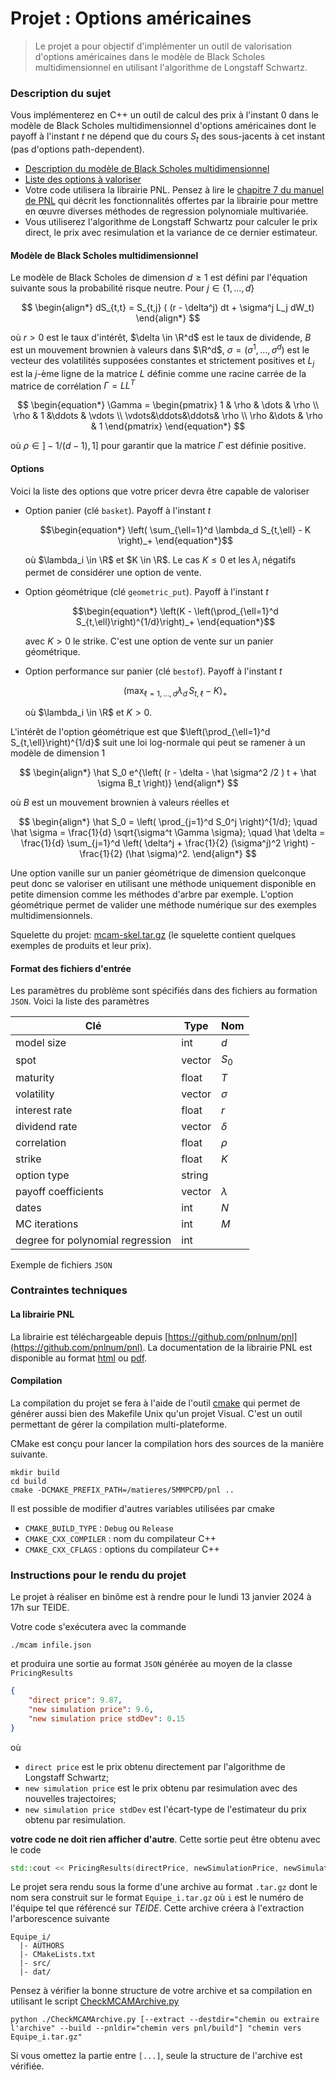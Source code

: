 # Projet : Options américaines

> Le projet a pour objectif d'implémenter un outil de valorisation d'options américaines dans le modèle de Black Scholes multidimensionnel en utilisant l'algorithme de Longstaff Schwartz.

### Description du sujet

Vous implémenterez en C++ un outil de calcul des prix à l'instant $0$ dans le modèle de Black Scholes multidimensionnel d'options américaines dont le payoff à l'instant $t$ ne dépend que du cours $S_t$ des sous-jacents à cet instant (pas d'options path-dependent).

-   [Description du modèle de Black Scholes multidimensionnel](#modèle-de-black-scholes-multidimensionnel)
-   [Liste des options à valoriser](#options)
-   Votre code utilisera la librairie PNL. Pensez à lire le [chapitre 7 du manuel de PNL](https://pnlnum.github.io/pnl/manual-html/pnl-manualse7.html#x9-1040007) qui décrit les fonctionnalités offertes par la librairie pour mettre en œuvre diverses méthodes de regression polynomiale multivariée.
-   Vous utiliserez l'algorithme de Longstaff Schwartz pour calculer le prix direct, le prix avec resimulation et la variance de ce dernier estimateur.

#### Modèle de Black Scholes multidimensionnel

Le modèle de Black Scholes de dimension $d \ge 1$ est défini par l'équation suivante sous la probabilité risque neutre. Pour $j \in \{1, \dots, d\}$

$$
\begin{align*}
  dS_{t,t} = S_{t,j} ( (r - \delta^j) dt + \sigma^j L_j dW_t)
\end{align*}
$$

où $r>0$ est le taux d'intérêt, $\delta \in \R^d$ est le taux de dividende, $B$ est un mouvement brownien à valeurs dans $\R^d$, $\sigma = (\sigma^1, \dots, \sigma^d)$ est le vecteur des volatilités supposées constantes et strictement positives et $L_j$ est la $j$-ème ligne de la matrice $L$ définie comme une racine carrée de la matrice de corrélation $\Gamma = LL^T$

$$
\begin{equation*}
  \Gamma = \begin{pmatrix}
    1 & \rho & \dots & \rho \\
    \rho & 1 &\ddots & \vdots \\
    \vdots&\ddots&\ddots& \rho \\
    \rho &\dots & \rho & 1
  \end{pmatrix}
\end{equation*}
$$

où $\rho \in ]-1 / (d-1), 1]$ pour garantir que la matrice $\Gamma$ est définie positive.

#### Options

Voici la liste des options que votre pricer devra être capable de valoriser

-   Option panier (clé `basket`). Payoff à l'instant $t$

    ```math
    \begin{equation*}
      \left( \sum_{\ell=1}^d \lambda_d S_{t,\ell} - K \right)_+
    \end{equation*}
    ```

    où $\lambda_i \in \R$ et $K \in \R$. Le cas $K \le 0$ et les $\lambda_i$ négatifs permet de considérer une option de vente.

-   Option géométrique (clé `geometric_put`). Payoff à l'instant $t$

    ```math
    \begin{equation*}
      \left(K - \left(\prod_{\ell=1}^d S_{t,\ell}\right)^{1/d}\right)_+
    \end{equation*}
    ```

    avec $K > 0$ le strike. C'est une option de vente sur un panier géométrique.

-   Option performance sur panier (clé `bestof`). Payoff à l'instant $t$

    ```math
    \begin{equation*}
      \left(\max_{\ell=1,\dots,d} \lambda_d \, S_{t,\ell} - K \right)_+
    \end{equation*}
    ```

    où $\lambda_i \in \R$ et $K > 0$.

L'intérêt de l'option géométrique est que $\left(\prod_{\ell=1}^d S_{t,\ell}\right)^{1/d}$ suit une loi log-normale qui peut se ramener à un modèle de dimension 1

$$
\begin{align*}
  \hat S_0 e^{\left( (r - \delta - \hat \sigma^2 /2 ) t + \hat \sigma B_t \right)}
\end{align*}
$$

où $B$ est un mouvement brownien à valeurs réelles et

$$
\begin{align*}
  \hat S_0 = \left( \prod_{j=1}^d S_0^j \right)^{1/d}; \quad
  \hat \sigma = \frac{1}{d} \sqrt{\sigma^t \Gamma \sigma}; \quad
  \hat \delta  = \frac{1}{d} \sum_{j=1}^d \left( \delta^j + \frac{1}{2} (\sigma^j)^2 \right) - \frac{1}{2} (\hat \sigma)^2.
\end{align*}
$$

Une option vanille sur un panier géométrique de dimension quelconque peut donc se valoriser en utilisant une méthode uniquement disponible en petite dimension comme les méthodes d'arbre par exemple. L'option géométrique permet de valider une méthode numérique sur des exemples multidimensionnels.

Squelette du projet: [mcam-skel.tar.gz](document/mcam-skel.tar.gz) (le squelette contient quelques exemples de produits et leur prix).

#### Format des fichiers d'entrée

Les paramètres du problème sont spécifiés dans des fichiers au formation `JSON`. Voici la liste des paramètres

| Clé                              | Type   | Nom       |
| -------------------------------- | ------ | --------- |
| model size                       | int    | $d$       |
| spot                             | vector | $S_0$     |
| maturity                         | float  | $T$       |
| volatility                       | vector | $\sigma$  |
| interest rate                    | float  | $r$       |
| dividend rate                    | vector | $\delta$  |
| correlation                      | float  | $\rho$    |
| strike                           | float  | $K$       |
| option type                      | string |           |
| payoff coefficients              | vector | $\lambda$ |
| dates                            | int    | $N$       |
| MC iterations                    | int    | $M$       |
| degree for polynomial regression | int    |           |

Exemple de fichiers `JSON`

### Contraintes techniques

#### La librairie PNL

La librairie est téléchargeable depuis [https://github.com/pnlnum/pnl](https://github.com/pnlnum/pnl). La documentation de la librairie PNL est disponible au format [html](https://pnlnum.github.io/pnl/manual-html/pnl-manual.html) ou [pdf](https://pnlnum.github.io/pnl/pnl-manual.pdf).

#### Compilation

La compilation du projet se fera à l'aide de l'outil [cmake](http://www.cmake.org/documentation/) qui permet de générer aussi bien des Makefile Unix qu'un projet Visual. C'est un outil permettant de gérer la compilation multi-plateforme.

CMake est conçu pour lancer la compilation hors des sources de la manière suivante.

```
mkdir build
cd build
cmake -DCMAKE_PREFIX_PATH=/matieres/5MMPCPD/pnl ..
```

Il est possible de modifier d'autres variables utilisées par cmake

-   `CMAKE_BUILD_TYPE` : `Debug` ou `Release`
-   `CMAKE_CXX_COMPILER` : nom du compilateur C++
-   `CMAKE_CXX_CFLAGS` : options du compilateur C++

### Instructions pour le rendu du projet

Le projet à réaliser en binôme est à rendre pour le lundi 13 janvier 2024 à 17h sur TEIDE.

Votre code s'exécutera avec la commande

```
./mcam infile.json
```

et produira une sortie au format `JSON` générée au moyen de la classe `PricingResults`

```json
{
    "direct price": 9.87,
    "new simulation price": 9.6,
    "new simulation price stdDev": 0.15
}
```

où

-   `direct price` est le prix obtenu directement par l'algorithme de Longstaff Schwartz;
-   `new simulation price` est le prix obtenu par resimulation avec des nouvelles trajectoires;
-   `new simulation price stdDev` est l'écart-type de l'estimateur du prix obtenu par resimulation.

**votre code ne doit rien afficher d'autre**. Cette sortie peut être obtenu avec le code

```cpp
std::cout << PricingResults(directPrice, newSimulationPrice, newSimulationPriceStdDev) << std::endl;
```

Le projet sera rendu sous la forme d'une archive au format `.tar.gz` dont le nom sera construit sur le format `Equipe_i.tar.gz` où `i` est le numéro de l'équipe tel que référencé sur _TEIDE_. Cette archive créera à l'extraction l'arborescence suivante

```
Equipe_i/
  |- AUTHORS
  |- CMakeLists.txt
  |- src/
  |- dat/
```

Pensez à vérifier la bonne structure de votre archive et sa compilation en utilisant le script [CheckMCAMArchive.py](document/CheckMCAMArchive.py)

```
python ./CheckMCAMArchive.py [--extract --destdir="chemin ou extraire l'archive" --build --pnldir="chemin vers pnl/build"] "chemin vers Equipe_i.tar.gz"
```

Si vous omettez la partie entre `[...]`, seule la structure de l'archive est vérifiée.
